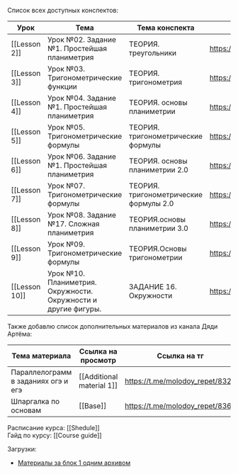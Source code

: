 Список всех доступных конспектов:  

| Урок          | Тема                                                           | Тема конспекта                         | Ссылка на урок                               |
| ------------- | -------------------------------------------------------------- | -------------------------------------- | -------------------------------------------- |
| [[Lesson 2]]  | Урок №02. Задание №1. Простейшая планиметрия                   | ТЕОРИЯ. треугольники                   | https://lk.100points.ru/student/lesson/68600 |
| [[Lesson 3]]  | Урок №03. Тригонометрические функции                           | ТЕОРИЯ. тригонометрия                  | https://lk.100points.ru/student/lesson/68601 |
| [[Lesson 4]]  | Урок №04. Задание №1. Простейшая планиметрия                   | ТЕОРИЯ. основы планиметрии             | https://lk.100points.ru/student/lesson/68602 |
| [[Lesson 5]]  | Урок №05. Тригонометрические формулы                           | ТЕОРИЯ. тригонометрические формулы     | https://lk.100points.ru/student/lesson/68603 |
| [[Lesson 6]]  | Урок №06. Задание №1. Простейшая планиметрия                   | ТЕОРИЯ. основы планиметрии 2.0         | https://lk.100points.ru/student/lesson/68604 |
| [[Lesson 7]]  | Урок №07. Тригонометрические формулы                           | ТЕОРИЯ. тригонометрические формулы 2.0 | https://lk.100points.ru/student/lesson/68605 |
| [[Lesson 8]]  | Урок №08. Задание №17. Сложная планиметрия                     | ТЕОРИЯ.основы планиметрии 3.0          | https://lk.100points.ru/student/lesson/68606 |
| [[Lesson 9]]  | Урок №09. Тригонометрические формулы                           | ТЕОРИЯ.Основы тригонометрии            | https://lk.100points.ru/student/lesson/70143 |
| [[Lesson 10]] | Урок №10. Планиметрия. Окружности. Окружности и другие фигуры. | ЗАДАНИЕ 16. Окружности                 | https://lk.100points.ru/student/lesson/70157 |

Также добавлю список дополнительных материалов из канала Дяди Артёма:

| Тема материала                      | Ссылка на просмотр        | Ссылка на тг                    |
| ----------------------------------- | ------------------------- | ------------------------------- |
| Параллелограмм в заданиях огэ и егэ | [[Additional material 1]] | https://t.me/molodoy_repet/8329 |
| Шпаргалка по основам                | [[Base]]                  | https://t.me/molodoy_repet/8361 |

Расписание курса: [[Shedule]]  
Гайд по курсу: [[Course guide]]  

Загрузки:
- [Материалы за блок 1 одним архивом](https://github.com/MATE-linux/100points_materials_library/releases/download/Block_1/Block_1.zip)
